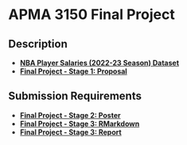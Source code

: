 # APMA 3150 Final Project

## Description
- **[NBA Player Salaries (2022-23 Season) Dataset](https://www.kaggle.com/datasets/jamiewelsh2/nba-player-salaries-2022-23-season)**
- **[Final Project - Stage 1: Proposal](https://docs.google.com/document/d/1LiCjSzI2ZoE-5o-3GrXoQDp4A3S6b0GjTD3FcrQyBCA/edit)**

## Submission Requirements
- **[Final Project - Stage 2: Poster](https://docs.google.com/drawings/d/19H7jNUncPwQSSlc3ZidzYmrU99I06TSmPQfKkWqJl7M/edit?usp=sharing)**
- **[Final Project - Stage 3: RMarkdown](https://github.com/ronitreddy/APMA_3150_Final_Project/blob/main/Khalid1_Khan2_Reddy3_Project.Rmd)**
- **[Final Project - Stage 3: Report](https://docs.google.com/document/d/1PowtOVay7OfZ4xUd6Z1rmCKT6jiGK1zTTICGYeMbS38/edit?usp=sharing)**
